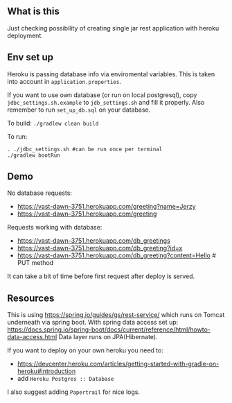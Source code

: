 ## What is this
Just checking possibility of creating single jar rest application with heroku deployment.

## Env set up

Heroku is passing database info via enviromental variables.
This is taken into account in `application.properties`.

If you want to use own database (or run on local postgresql), copy `jdbc_settings.sh.example` to `jdb_settings.sh` and fill it properly.
Also remember to run `set_up_db.sql` on your database.

To build:
`./gradlew clean build`

To run:

    . ./jdbc_settings.sh #can be run once per terminal
    ./gradlew bootRun

## Demo

No database requests:

  * https://vast-dawn-3751.herokuapp.com/greeting?name=Jerzy
  * https://vast-dawn-3751.herokuapp.com/greeting
  
Requests working with database:
  
  * https://vast-dawn-3751.herokuapp.com/db_greetings
  * https://vast-dawn-3751.herokuapp.com/db_greeting?id=x
  * https://vast-dawn-3751.herokuapp.com/db_greeting?content=Hello # PUT method

It can take a bit of time before first request after deploy is served.

## Resources

This is using https://spring.io/guides/gs/rest-service/ which runs on Tomcat underneath via spring boot.
With spring data access set up: https://docs.spring.io/spring-boot/docs/current/reference/html/howto-data-access.html
Data layer runs on JPA(Hibernate).

If you want to deploy on your own heroku you need to:

  * https://devcenter.heroku.com/articles/getting-started-with-gradle-on-heroku#introduction
  * add `Heroku Postgres :: Database`

I also suggest adding `Papertrail` for nice logs.

